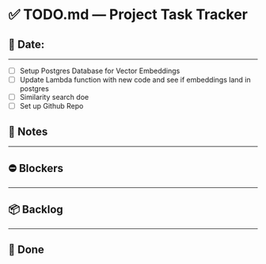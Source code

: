 # ✅ TODO.md — Project Task Tracker

## 📅 Date:

---

- [ ] Setup Postgres Database for Vector Embeddings 
- [ ] Update Lambda function with new code and see if embeddings land in postgres 
- [ ] Similarity search doe
- [ ] Set up Github Repo 

## 🧠 Notes

---

## ⛔ Blockers

---

## 📦 Backlog

---

## 🙌 Done
